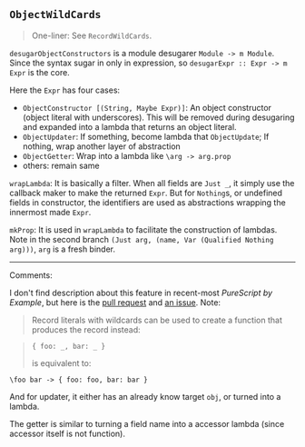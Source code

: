 `ObjectWildCards`
---


> One-liner: See `RecordWildCards`.

`desugarObjectConstructors` is a module desugarer `Module -> m Module`. Since the syntax sugar in only in expression, so `desugarExpr :: Expr -> m Expr` is the core.

Here the `Expr` has four cases:

* `ObjectConstructor [(String, Maybe Expr)]`: An object constructor (object literal with underscores). This will be removed during desugaring and expanded into a lambda that returns an object literal.
* `ObjectUpdater`: If something, become lambda that `ObjectUpdate`; If nothing, wrap another layer of abstraction
* `ObjectGetter`: Wrap into a lambda like `\arg -> arg.prop`
* others: remain same

`wrapLambda`: It is basically a filter. When all fields are `Just _`, it simply use the callback maker to make the returned `Expr`. But for `Nothing`s, or undefined fields in constructor, the identifiers are used as abstractions wrapping the innermost made `Expr`.

`mkProp`: It is used in `wrapLambda` to facilitate the construction of lambdas. Note in the second branch `(Just arg, (name, Var (Qualified Nothing arg)))`, `arg` is a fresh binder.

--- 

Comments:

I don't find description about this feature in recent-most *PureScript by Example*, but here is the [pull request](https://github.com/purescript/purescript/pull/847) and [an issue](https://github.com/purescript/purescript/issues/861). Note:

> Record literals with wildcards can be used to create a function that produces the record instead:

> ```
> { foo: _, bar: _ }
> ```
> is equivalent to:
>
```
\foo bar -> { foo: foo, bar: bar }
```
And for updater, it either has an already know target `obj`, or turned into a lambda.

The getter is similar to turning a field name into a accessor lambda (since accessor itself is not function).



